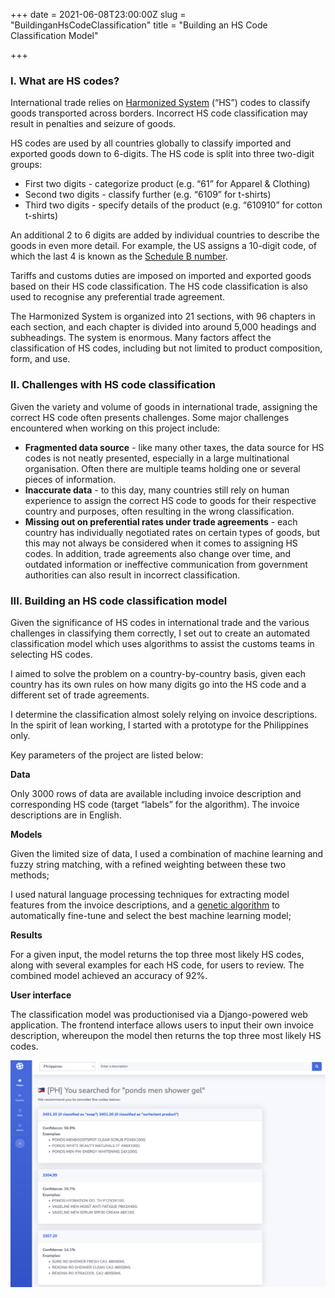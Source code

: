 +++
date = 2021-06-08T23:00:00Z
slug = "BuildinganHsCodeClassification"
title = "Building an HS Code Classification Model"

+++
### **I. What are HS codes?**

International trade relies on [Harmonized System](https://en.wikipedia.org/wiki/Harmonized_System) (“HS”) codes to classify goods transported across borders. Incorrect HS code classification may result in penalties and seizure of goods.

HS codes are used by all countries globally to classify imported and exported goods down to 6-digits. The HS code is split into three two-digit groups:

* First two digits - categorize product (e.g. “61” for Apparel & Clothing)
* Second two digits - classify further (e.g. “6109” for t-shirts)
* Third two digits - specify details of the product (e.g. “610910” for cotton t-shirts)

An additional 2 to 6 digits are added by individual countries to describe the goods in even more detail. For example, the US assigns a 10-digit code, of which the last 4 is known as the [Schedule B number](https://www.trade.gov/harmonized-system-hs-codes).

Tariffs and customs duties are imposed on imported and exported goods based on their HS code classification. The HS code classification is also used to recognise any preferential trade agreement.

The Harmonized System is organized into 21 sections, with 96 chapters in each section, and each chapter is divided into around 5,000 headings and subheadings. The system is enormous. Many factors affect the classification of HS codes, including but not limited to product composition, form, and use.

### **II. Challenges with HS code classification**

Given the variety and volume of goods in international trade, assigning the correct HS code often presents challenges. Some major challenges encountered when working on this project include:

* **Fragmented data source** - like many other taxes, the data source for HS codes is not neatly presented, especially in a large multinational organisation. Often there are multiple teams holding one or several pieces of information.
* **Inaccurate data** - to this day, many countries still rely on human experience to assign the correct HS code to goods for their respective country and purposes, often resulting in the wrong classification.
* **Missing out on preferential rates under trade agreements** - each country has individually negotiated rates on certain types of goods, but this may not always be considered when it comes to assigning HS codes. In addition, trade agreements also change over time, and outdated information or ineffective communication from government authorities can also result in incorrect classification.

### **III. Building an HS code classification model**

Given the significance of HS codes in international trade and the various challenges in classifying them correctly, I set out to create an automated classification model which uses algorithms to assist the customs teams in selecting HS codes.

I aimed to solve the problem on a country-by-country basis, given each country has its own rules on how many digits go into the HS code and a different set of trade agreements.

I determine the classification almost solely relying on invoice descriptions. In the spirit of lean working, I started with a prototype for the Philippines only.

Key parameters of the project are listed below:

**Data**

Only 3000 rows of data are available including invoice description and corresponding HS code (target “labels” for the algorithm). The invoice descriptions are in English.

**Models**

Given the limited size of data, I used a combination of machine learning and fuzzy string matching, with a refined weighting between these two methods;

I used natural language processing techniques for extracting model features from the invoice descriptions, and a [genetic algorithm](http://epistasislab.github.io/tpot/ "genetic algorithm") to automatically fine-tune and select the best machine learning model;

**Results**

For a given input, the model returns the top three most likely HS codes, along with several examples for each HS code, for users to review. The combined model achieved an accuracy of 92%.

**User interface**

The classification model was productionised via a Django-powered web application. The frontend interface allows users to input their own invoice description, whereupon the model then returns the top three most likely HS codes.

![](/uploads/screenshot-2021-09-15-at-22-34-57.png)